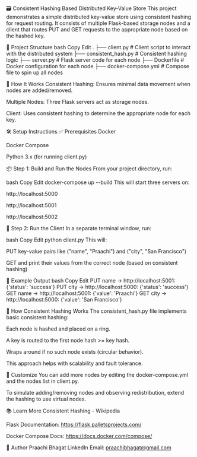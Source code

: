 🗃️ Consistent Hashing Based Distributed Key-Value Store
This project demonstrates a simple distributed key-value store using consistent hashing for request routing. It consists of multiple Flask-based storage nodes and a client that routes PUT and GET requests to the appropriate node based on the hashed key.

📂 Project Structure
bash
Copy
Edit
.
├── client.py             # Client script to interact with the distributed system
├── consistent_hash.py    # Consistent hashing logic
├── server.py             # Flask server code for each node
├── Dockerfile            # Docker configuration for each node
├── docker-compose.yml    # Compose file to spin up all nodes


🚀 How It Works
Consistent Hashing: Ensures minimal data movement when nodes are added/removed.

Multiple Nodes: Three Flask servers act as storage nodes.

Client: Uses consistent hashing to determine the appropriate node for each key.

🛠️ Setup Instructions
✅ Prerequisites
Docker

Docker Compose

Python 3.x (for running client.py)

📦 Step 1: Build and Run the Nodes
From your project directory, run:

bash
Copy
Edit
docker-compose up --build
This will start three servers on:

http://localhost:5000

http://localhost:5001

http://localhost:5002

📡 Step 2: Run the Client
In a separate terminal window, run:

bash
Copy
Edit
python client.py
This will:

PUT key-value pairs like ("name", "Praachi") and ("city", "San Francisco")

GET and print their values from the correct node (based on consistent hashing)

📘 Example Output
bash
Copy
Edit
PUT name → http://localhost:5001: {'status': 'success'}
PUT city → http://localhost:5000: {'status': 'success'}
GET name → http://localhost:5001: {'value': 'Praachi'}
GET city → http://localhost:5000: {'value': 'San Francisco'}


🧠 How Consistent Hashing Works
The consistent_hash.py file implements basic consistent hashing:

Each node is hashed and placed on a ring.

A key is routed to the first node hash >= key hash.

Wraps around if no such node exists (circular behavior).

This approach helps with scalability and fault tolerance.

🔧 Customize
You can add more nodes by editing the docker-compose.yml and the nodes list in client.py.

To simulate adding/removing nodes and observing redistribution, extend the hashing to use virtual nodes.

📚 Learn More
Consistent Hashing - Wikipedia

Flask Documentation: https://flask.palletsprojects.com/

Docker Compose Docs: https://docs.docker.com/compose/

🙌 Author
Praachi Bhagat
LinkedIn
Email: praachibhagat@gmail.com